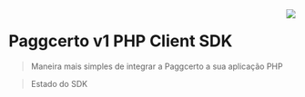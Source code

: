 <img width="" src="https://www.paggcerto.com.br/sistema/Content/img/logo.png" align="right" />

# Paggcerto v1 PHP Client SDK 
> Maneira mais simples de integrar a Paggcerto a sua aplicação PHP

> Estado do SDK